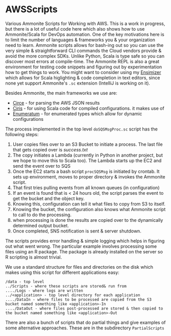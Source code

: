 # AWSScripts
Various Ammonite Scripts for Working with AWS. This is a work in progress, but there is a lot of useful code here which also shows how to use Ammonite/Scala for DevOps automation. One of the key motivations here is to limit the number of languages & frameworks you & your organization need to learn. Ammonite scripts allows for bash-ing out so you can use the very simple & straightforward CLI commands the Cloud vendors provide & avoid the more complex SDKs. Unlike Python, Scala is type safe so you can discover most errors at compile-time. The Ammonite REPL is also a great environment for testing code snippets and figuring out by experimentation how to get things to work. You might want to consider using my [Ensimizer](https://github.com/FourMInfo/Ensimizer) which allows for Scala higlighting & code completion in text editors, since none yet support Ammonite's `.sc` extension (IntelliJ is working on it).

Besides Ammonite, the main frameworks we use are:

* [Circe](https://circe.github.io/circe/) - for parsing the AWS JSON results
* [Ciris](https://cir.is) - for using Scala code for compiled configurations. it makes use of
* [Enumeratum](https://github.com/lloydmeta/enumeratum) - for enumerated types which allow for dynamic configurations

The process implemented in the top level `doSQSMsgProc.sc` script has the following steps:

1. User copies files over to an S3 Bucket to initiate a process. The last file that gets copied over is *success.txt*
1. The copy initiates a Lambda (currently in Python in another project, but we hope to move this to Scala too). The Lambda starts up the EC2 and send the event over to SQS
1. Once the EC2 starts a bash script `procSQSMsg` is initiated by crontab. It sets up environment, moves to proper directory & invokes the Ammonite script.
1. That first tries pulling events from all known queues (in configuration)
1. If an event is found that is < 24 hours old, the script parses the event to get the bucket and the object key. 
1. Knowing this, configuration can tell it what files to copy from S3 to itself. 
1. Knowing the bucket, the configuration also knows what Ammonite script to call to do the processing.
1. when processing is done the results are copied over to the dynamically determined output bucket.
1. Once completed, SNS notification is sent & server shutdown.

The scripts provides error handling & simple logging which helps in figuring out what went wrong. The particular example involves processing some files using an R package. The package is already installed on the server so R scripting is almost trivial.

We use a standard structure for files and directories on the disk which makes using this script for different applications easy:
```
/data - top level
../Scripts - where these scripts are stored& run from
..../Logs - where logs are written
../<application> - top level directory for each application
..../DataIn - where files to be processed are copied from the S3 bucket named something like <application>-In
..../DataOut - where files post-processed are stored & then copied to the bucket named something like <application>-Out
```

There are also a bunch of scripts that do partial things and give examples of some alternative approaches. These are in the  subdirectory `PartialScripts`
